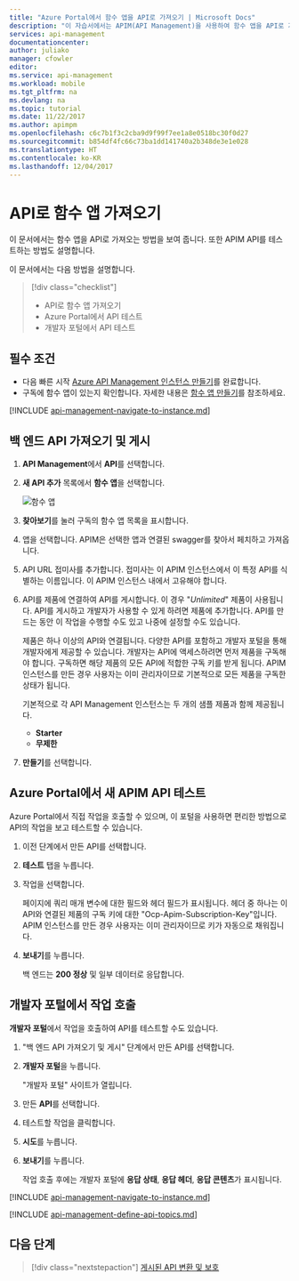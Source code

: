 ```yaml
---
title: "Azure Portal에서 함수 앱을 API로 가져오기 | Microsoft Docs"
description: "이 자습서에서는 APIM(API Management)을 사용하여 함수 앱을 API로 가져오는 방법을 보여 줍니다."
services: api-management
documentationcenter: 
author: juliako
manager: cfowler
editor: 
ms.service: api-management
ms.workload: mobile
ms.tgt_pltfrm: na
ms.devlang: na
ms.topic: tutorial
ms.date: 11/22/2017
ms.author: apimpm
ms.openlocfilehash: c6c7b1f3c2cba9d9f99f7ee1a8e0518bc30f0d27
ms.sourcegitcommit: b854df4fc66c73ba1dd141740a2b348de3e1e028
ms.translationtype: HT
ms.contentlocale: ko-KR
ms.lasthandoff: 12/04/2017
---
```

# <a name="import-a-function-app-as-an-api"></a>API로 함수 앱 가져오기

이 문서에서는 함수 앱을 API로 가져오는 방법을 보여 줍니다. 또한 APIM API를 테스트하는 방법도 설명합니다.

이 문서에서는 다음 방법을 설명합니다.

> [!div class="checklist"]
> * API로 함수 앱 가져오기
> * Azure Portal에서 API 테스트
> * 개발자 포털에서 API 테스트

## <a name="prerequisites"></a>필수 조건

+ 다음 빠른 시작 [Azure API Management 인스턴스 만들기](get-started-create-service-instance.md)를 완료합니다.
+ 구독에 함수 앱이 있는지 확인합니다. 자세한 내용은 [함수 앱 만들기](../azure-functions/functions-create-first-azure-function.md#create-a-function-app)를 참조하세요.

[!INCLUDE [api-management-navigate-to-instance.md](../../includes/api-management-navigate-to-instance.md)]

## <a name="create-api"> </a>백 엔드 API 가져오기 및 게시

1. **API Management**에서 **API**를 선택합니다.
2. **새 API 추가** 목록에서 **함수 앱**을 선택합니다.

    ![함수 앱](./media/import-function-app-as-api/function-app-api.png)
3. **찾아보기**를 눌러 구독의 함수 앱 목록을 표시합니다.
4. 앱을 선택합니다. APIM은 선택한 앱과 연결된 swagger를 찾아서 페치하고 가져옵니다. 
5. API URL 접미사를 추가합니다. 접미사는 이 APIM 인스턴스에서 이 특정 API를 식별하는 이름입니다. 이 APIM 인스턴스 내에서 고유해야 합니다.
6. API를 제품에 연결하여 API를 게시합니다. 이 경우 "*Unlimited*" 제품이 사용됩니다.  API를 게시하고 개발자가 사용할 수 있게 하려면 제품에 추가합니다. API를 만드는 동안 이 작업을 수행할 수도 있고 나중에 설정할 수도 있습니다.

    제품은 하나 이상의 API와 연결됩니다. 다양한 API를 포함하고 개발자 포털을 통해 개발자에게 제공할 수 있습니다. 개발자는 API에 액세스하려면 먼저 제품을 구독해야 합니다. 구독하면 해당 제품의 모든 API에 적합한 구독 키를 받게 됩니다. APIM 인스턴스를 만든 경우 사용자는 이미 관리자이므로 기본적으로 모든 제품을 구독한 상태가 됩니다.

    기본적으로 각 API Management 인스턴스는 두 개의 샘플 제품과 함께 제공됩니다.

    * **Starter**
    * **무제한**   
7. **만들기**를 선택합니다.

## <a name="test-the-new-apim-api-in-the-azure-portal"></a>Azure Portal에서 새 APIM API 테스트

Azure Portal에서 직접 작업을 호출할 수 있으며, 이 포털을 사용하면 편리한 방법으로 API의 작업을 보고 테스트할 수 있습니다.  

1. 이전 단계에서 만든 API를 선택합니다.
2. **테스트** 탭을 누릅니다.
3. 작업을 선택합니다.

    페이지에 쿼리 매개 변수에 대한 필드와 헤더 필드가 표시됩니다. 헤더 중 하나는 이 API와 연결된 제품의 구독 키에 대한 "Ocp-Apim-Subscription-Key"입니다. APIM 인스턴스를 만든 경우 사용자는 이미 관리자이므로 키가 자동으로 채워집니다. 
1. **보내기**를 누릅니다.

    백 엔드는 **200 정상** 및 일부 데이터로 응답합니다.

## <a name="call-operation"> </a>개발자 포털에서 작업 호출

**개발자 포털**에서 작업을 호출하여 API를 테스트할 수도 있습니다. 

1. "백 엔드 API 가져오기 및 게시" 단계에서 만든 API를 선택합니다.
2. **개발자 포털**을 누릅니다.

    "개발자 포털" 사이트가 열립니다.
3. 만든 **API**를 선택합니다.
4. 테스트할 작업을 클릭합니다.
5. **시도**를 누릅니다.
6. **보내기**를 누릅니다.
    
    작업 호출 후에는 개발자 포털에 **응답 상태**, **응답 헤더**, **응답 콘텐츠**가 표시됩니다.

[!INCLUDE [api-management-navigate-to-instance.md](../../includes/api-management-append-apis.md)]

[!INCLUDE [api-management-define-api-topics.md](../../includes/api-management-define-api-topics.md)]

## <a name="next-steps"></a>다음 단계

> [!div class="nextstepaction"]
> [게시된 API 변환 및 보호](transform-api.md)